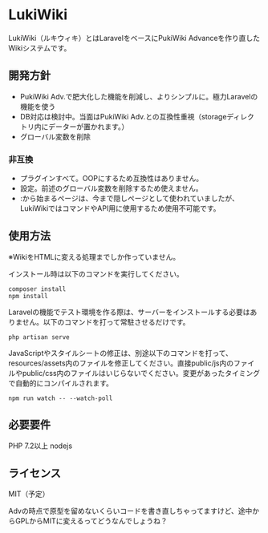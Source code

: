 # LukiWiki

LukiWiki（ルキウィキ）とはLaravelをベースにPukiWiki Advanceを作り直したWikiシステムです。

## 開発方針

* PukiWiki Adv.で肥大化した機能を削減し、よりシンプルに。極力Laravelの機能を使う
* DB対応は検討中。当面はPukiWiki Adv.との互換性重視（storageディレクトリ内にデーターが置かれます。）
* グローバル変数を削除

### 非互換

* プラグインすべて。OOPにするため互換性はありません。
* 設定。前述のグローバル変数を削除するため使えません。
* :から始まるページは、今まで隠しページとして使われていましたが、LukiWikiではコマンドやAPI用に使用するため使用不可能です。

## 使用方法

※WikiをHTMLに変える処理までしか作っていません。

インストール時は以下のコマンドを実行してください。

```ssh
composer install
npm install
```

Laravelの機能でテスト環境を作る際は、サーバーをインストールする必要はありません。以下のコマンドを打って常駐させるだけです。

```ssh
php artisan serve
```

JavaScriptやスタイルシートの修正は、別途以下のコマンドを打って、resources/assets内のファイルを修正してください。直接public/js内のファイルやpublic/css内のファイルはいじらないでください。変更があったタイミングで自動的にコンパイルされます。

```ssh
npm run watch -- --watch-poll
```

## 必要要件

PHP 7.2以上
nodejs

## ライセンス

MIT（予定）

Advの時点で原型を留めないくらいコードを書き直しちゃってますけど、途中からGPLからMITに変えるってどうなんでしょうね？